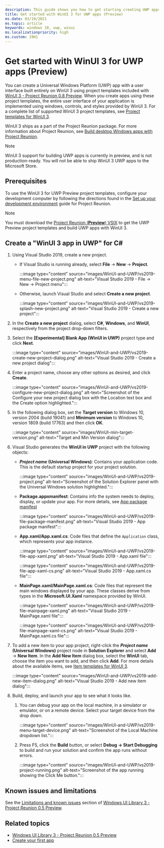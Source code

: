 ```yaml
---
description: This guide shows you how to get starting creating UWP apps with a WinUI 3 UI.
title: Get started with WinUI 3 for UWP apps (Preview)
ms.date: 03/19/2021
ms.topic: article
keywords: windows 10, uwp, winui
ms.localizationpriority: high
ms.custom: 19H1
---
```


# Get started with WinUI 3 for UWP apps (Preview)

You can create a Universal Windows Platform (UWP) app with a user interface built entirely on WinUI 3 using project templates included with [WinUI 3 - Project Reunion 0.8 Preview](release-notes/release-notes-08-preview.md). When you create apps using these project templates, the entire user interface of your application is implemented using windows, controls, and styles provided by WinUI 3. For a complete list of supported WinUI 3 project templates, see [Project templates for WinUI 3](winui-project-templates-in-visual-studio.md#project-templates-for-winui-3).

WinUI 3 ships as a part of the Project Reunion package. For more information about Project Reunion, see [Build desktop Windows apps with Project Reunion](../../project-reunion/index.md).

> [!NOTE] 
> WinUI 3 support for building UWP apps is currently in preview, and is not production-ready. You will not be able to ship WinUI 3 UWP apps to the Microsoft Store.

## Prerequisites

To use the WinUI 3 for UWP Preview project templates, configure your development computer by following the directions found in the [Set up your development environment](../../project-reunion/set-up-your-development-environment.md) guide for Project Reunion. 

> [!NOTE]
> You must download the [Project Reunion (**Preview**) VSIX](https://aka.ms/projectreunion/previewdownload) to get the UWP Preview project templates and build UWP apps with WinUI 3. 

## Create a "WinUI 3 app in UWP" for C#

1. Using Visual Studio 2019, create a new project.
   - If Visual Studio is running already, select **File** -> **New** -> **Project**.

       :::image type="content" source="images/WinUI-and-UWP/vs2019-menu-file-new-project.png" alt-text="Visual Studio 2019 - File -> New -> Project menu":::

   - Otherwise, launch Visual Studio and select **Create a new project**.

       :::image type="content" source="images/WinUI-and-UWP/vs2019-splash-new-project.png" alt-text="Visual Studio 2019 - Create a new project":::

2. In the **Create a new project** dialog, select **C#**, **Windows**, and **WinUI**, respectively from the project drop-down filters.

3. Select the **[Experimental] Blank App (WinUI in UWP)** project type and click **Next**.

    :::image type="content" source="images/WinUI-and-UWP/vs2019-create-new-project-dialog.png" alt-text="Visual Studio 2019 - Create a new project dialog":::

4. Enter a project name, choose any other options as desired, and click **Create**.

    :::image type="content" source="images/WinUI-and-UWP/vs2019-configure-new-project-dialog.png" alt-text="Screenshot of the Configure your new project dialog box with the Location text box and the Create option highlighted.":::

5. In the following dialog box, set the **Target version** to Windows 10, version 2004 (build 19041) and **Minimum version** to Windows 10, version 1809 (build 17763) and then click **OK**.

    :::image type="content" source="images/WinUI-min-target-version.png" alt-text="Target and Min Version dialog":::

6. Visual Studio generates the **WinUI in UWP** project with the following objects:

    - ***Project name* (Universal Windows)**: Contains your application code. This is the default startup project for your project solution.

        :::image type="content" source="images/WinUI-and-UWP/vs2019-project.png" alt-text="Screenshot of the Solution Explorer panel with the Universal Windows solution highlighted.":::

    - **Package.appxmanifest**: Contains info the system needs to deploy, display, or update your app. For more details, see [App package manifest](/uwp/schemas/appxpackage/appx-package-manifest)

        :::image type="content" source="images/WinUI-and-UWP/vs2019-file-package-manifest.png" alt-text="Visual Studio 2019 - App package manifest":::

    - **App.xaml/App.xaml.cs**: Code files that define the `Application` class, which represents your app instance.

        :::image type="content" source="images/WinUI-and-UWP/vs2019-file-app-xaml.png" alt-text="Visual Studio 2019 - App.xaml file":::

        :::image type="content" source="images/WinUI-and-UWP/vs2019-file-app-xaml-cs.png" alt-text="Visual Studio 2019 - App.xaml.cs file":::

    - **MainPage.xaml/MainPage.xaml.cs**: Code files that represent the main windows displayed by your app. These classes derive from types in the **Microsoft.UI.Xaml** namespace provided by WinUI.

        :::image type="content" source="images/WinUI-and-UWP/vs2019-file-mainpage-xaml.png" alt-text="Visual Studio 2019 - MainPage.xaml file":::

        :::image type="content" source="images/WinUI-and-UWP/vs2019-file-mainpage-xaml-cs.png" alt-text="Visual Studio 2019 - MainPage.xaml.cs file":::

7. To add a new item to your app project, right-click the ***Project name* (Universal Windows)** project node in **Solution Explorer** and select **Add** -> **New Item**. In the **Add New Item** dialog box, select the **WinUI** tab, choose the item you want to add, and then click **Add**. For more details about the available items, see [Item templates for WinUI 3](winui-project-templates-in-visual-studio.md#item-templates-for-winui-3).

    :::image type="content" source="images/WinUI-and-UWP/vs2019-add-new-item-dialog.png" alt-text="Visual Studio 2019 - Add new item dialog":::

8. Build, deploy, and launch your app to see what it looks like.

    1. You can debug your app on the local machine, in a simulator or emulator, or on a remote device. Select your target device from the drop down.

        :::image type="content" source="images/WinUI-and-UWP/vs2019-menu-target-device.png" alt-text="Screenshot of the Local Machine dropdown list.":::

    1. Press F5, click the **Build** button, or select **Debug -> Start Debugging** to build and run your solution and confirm the app runs without errors.

        :::image type="content" source="images/WinUI-and-UWP/vs2019-project-running.png" alt-text="Screenshot of the app running showing the Click Me button.":::

## Known issues and limitations

See the [Limitations and known issues](index.md#limitations-and-known-issues) section of [Windows UI Library 3 - Project Reunion 0.5 Preview](release-notes/winui3-project-reunion-0.5-preview.md).

## Related topics

- [Windows UI Library 3 - Project Reunion 0.5 Preview](release-notes/winui3-project-reunion-0.5-preview.md)
- [Create your first app](/windows/uwp/get-started/your-first-app)
